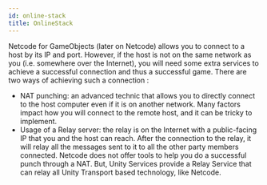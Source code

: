 ```yaml
---
id: online-stack
title: OnlineStack
---
```


Netcode for GameObjects (later on Netcode) allows you to connect to a host by its IP and port. However, if the host is not on the same network as you (i.e. somewhere over the Internet), you will need some extra services to achieve a successful connection and thus a successful game.
There are two ways of achieving such a connection : 
- NAT punching: an advanced technic that allows you to directly connect to the host computer even if it is on another network. Many factors impact how you will connect to the remote host, and it can be tricky to implement. 
- Usage of a Relay server: the relay is on the Internet with a public-facing IP that you and the host can reach. After the connection to the relay, it will relay all the messages sent to it to all the other party members connected.
Netcode does not offer tools to help you do a successful punch through a NAT. But, Unity Services provide a Relay Service that can relay all Unity Transport based technology, like Netcode.
